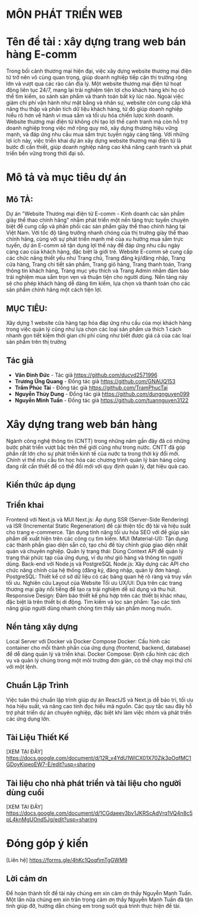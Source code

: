 # MÔN PHÁT TRIỂN WEB

# Tên đề tài : xây dựng trang web bán hàng E-comm

Trong bối cảnh thương mại hiện đại, việc xây dựng website thương mại điện tử trở nên vô cùng quan trọng, giúp doanh nghiệp tiếp cận thị trường rộng lớn và vượt qua các rào cản địa lý. Một website thương mại điện tử hoạt động liên tục 24/7, mang lại trải nghiệm tiện lợi cho khách hàng khi họ có thể tìm kiếm, so sánh sản phẩm và thanh toán bất kỳ lúc nào. Ngoài việc giảm chi phí vận hành như mặt bằng và nhân sự, website còn cung cấp khả năng thu thập và phân tích dữ liệu khách hàng, từ đó giúp doanh nghiệp hiểu rõ hơn về hành vi mua sắm và tối ưu hóa chiến lược kinh doanh.
Website thương mại điện tử không chỉ tạo lợi thế cạnh tranh mà còn hỗ trợ doanh nghiệp trong việc mở rộng quy mô, xây dựng thương hiệu vững mạnh, và đáp ứng nhu cầu mua sắm trực tuyến ngày càng tăng. Với những lợi ích này, việc triển khai dự án xây dựng website thương mại điện tử là bước đi cần thiết, giúp doanh nghiệp nâng cao khả năng cạnh tranh và phát triển bền vững trong thời đại số.

# Mô tả và mục tiêu dự án

## Mô TẢ:

Dự án "Website Thương mại điện tử E-comm - Kinh doanh các sản phẩm giày thể thao chính hãng" nhằm phát triển một nền tảng trực tuyến chuyên biệt để cung cấp và phân phối các sản phẩm giày thể thao chính hãng tại Việt Nam. Với tốc độ tăng trưởng nhanh chóng của thị trường giày thể thao chính hãng, cùng với sự phát triển mạnh mẽ của xu hướng mua sắm trực tuyến, dự án E-comm sẽ tận dụng lợi thế này để đáp ứng nhu cầu ngày càng cao của khách hàng, đặc biệt là giới trẻ.
Website E-comm sẽ cung cấp các chức năng thiết yếu như Trang chủ, Trang đăng ký/đăng nhập, Trang cửa hàng, Trang chi tiết sản phẩm, Trang giỏ hàng, Trang thanh toán, Trang thông tin khách hàng, Trang mục yêu thích và Trang Admin nhằm đảm bảo trải nghiệm mua sắm trọn vẹn và thuận tiện cho người dùng. Nền tảng này sẽ cho phép khách hàng dễ dàng tìm kiếm, lựa chọn và thanh toán cho các sản phẩm chính hãng một cách tiện lợi.

## MỤC TIÊU:

Xây dựng 1 website cửa hàng tạp hóa đáp ứng nhu cầu của mọi khách hàng trong việc quản lý cũng như lựa chọn các loại sản phẩm ưa thích 1 cách nhanh gọn tiết kiệm thời gian chi phí cũng như biết được giá cả của các loại sản phẩm trên thị trường

## Tác giả

- **Văn Đình Đức** - Tác giả https://github.com/ducvd2571996
- **Trương Ứng Quang** - Đồng tác giả https://github.com/GNAUQ153
- **Trầm Phúc Tài** - Đồng tác giả https://github.com/TramPhucTai
- **Nguyễn Thùy Dung** - Đồng tác giả https://github.com/dungnguyen099
- **Nguyễn Minh Tuấn** - Đồng tác giả https://github.com/tuannguyen3122

# Xây dựng trang web bán hàng

Ngành công nghệ thông tin (CNTT) trong những năm gần đây đã có những bước phát triển vượt bậc trên thế giới cũng như trong nước. CNTT đã góp phần rất lớn cho sự phát triển kinh tế của nước ta trong thời kỳ đổi mới. Chính vì thế nhu cầu tin học hóa các chương trình quản lý bán hàng cũng đang rất cần thiết để có thể đổi mới với quy định quản lý, đạt hiệu quả cao.

## Kiến thức áp dụng

## Triển khai

Frontend với Next.js và MUI
Next.js:
Áp dụng SSR (Server-Side Rendering) và ISR (Incremental Static Regeneration) để cải thiện tốc độ tải và hiệu suất cho trang e-commerce.
Tận dụng tính năng tối ưu hóa SEO với <Head> để giúp sản phẩm dễ xuất hiện trên các công cụ tìm kiếm.
MUI (Material-UI): Tận dụng các thành phần giao diện sẵn có, tạo chủ đề tùy chỉnh giúp giao diện nhất quán và chuyên nghiệp.
Quản lý trạng thái: Dùng Context API để quản lý trạng thái phức tạp của ứng dụng, ví dụ như giỏ hàng và thông tin người dùng.
Back-end với Node.js và PostgreSQL
Node.js: Xây dựng các API cho chức năng chính của hệ thống (đăng ký, đăng nhập, quản lý đơn hàng).
PostgreSQL: Thiết kế cơ sở dữ liệu có các bảng quan hệ rõ ràng và truy vấn tối ưu.
Nghiên cứu Layout của Website
Tối ưu UX/UI: Dựa trên các trang thương mại giày nổi tiếng để tạo ra trải nghiệm dễ sử dụng và thu hút.
Responsive Design: Đảm bảo thiết kế phù hợp trên các thiết bị khác nhau, đặc biệt là trên thiết bị di động.
Tìm kiếm và lọc sản phẩm: Tạo các tính năng giúp người dùng nhanh chóng tìm thấy sản phẩm mong muốn.

## Nền tảng xây dựng

Local Server với Docker và Docker Compose
Docker: Cấu hình các container cho mỗi thành phần của ứng dụng (frontend, backend, database) để dễ dàng quản lý và triển khai.
Docker Compose: Định cấu hình các dịch vụ và quản lý chúng trong một môi trường đơn giản, có thể chạy mọi thứ chỉ với một lệnh.

## Chuẩn Lập Trình

Việc tuân thủ chuẩn lập trình giúp dự án ReactJS và Next.js dễ bảo trì, tối ưu hóa hiệu suất, và nâng cao tính đọc hiểu mã nguồn. Các quy tắc sau đây hỗ trợ phát triển dự án chuyên nghiệp, đặc biệt khi làm việc nhóm và phát triển các ứng dụng lớn.

## Tài Liệu Thiết Kế

[XEM TẠI ĐÂY]
https://docs.google.com/document/d/12R_v4YdU1WlCX01X70Zjk3pOqfMC1GDoyKiqeoEW7-E/edit?usp=sharing

## Tài liệu cho nhà phát triển và tài liệu cho người dùng cuối

[XEM TẠI ĐÂY]
https://docs.google.com/document/d/1CGdaeev3bv1JKRScAdVrq1VQ4n8c5pL4knMgUOnd5Jg/edit?usp=sharing

# Đóng góp ý kiến

[Liên hệ] https://forms.gle/4hKc1QoqfimTgGWM9

## Lời cảm ơn

Để hoàn thành tốt đề tài này chúng em xin cảm ơn thầy Nguyễn Mạnh Tuấn. Một lần nữa chúng em xin trân trọng cảm ơn thầy Nguyễn Mạnh Tuấn đã tận tình giúp đỡ, hướng dẫn chúng em trong suốt quá trình thực hiện đề tài.
